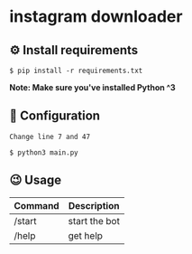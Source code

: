 # instagram downloader


## ⚙️ Install requirements
```
$ pip install -r requirements.txt
```


**Note: Make sure you've installed Python ^3**

## 🔧 Configuration
```
Change line 7 and 47
```
```
$ python3 main.py
```

## 😉 Usage
| Command | Description |
|---|---|
| /start | start the bot |
| /help | get help |
